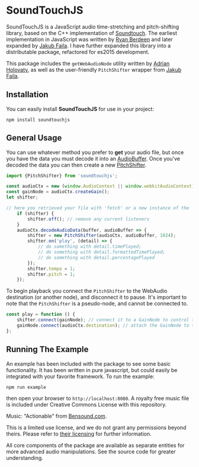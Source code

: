 # SoundTouchJS

SoundTouchJS is a JavaScript audio time-stretching and pitch-shifting library, based on the C++ implementation of
[Soundtouch](https://www.surina.net/soundtouch/). The earliest implementation in JavaScript was written by
[Ryan Berdeen](https://github.com/also/soundtouch-js) and later expanded by [Jakub Faila](https://github.com/jakubfiala/soundtouch-js).
I have further expanded this library into a distributable package, refactored for es2015 development.

This package includes the `getWebAudioNode` utility written by [Adrian Holovaty](https://github.com/adrianholovaty), as
well as the user-friendly `PitchShifter` wrapper from [Jakub Faila](https://github.com/jakubfiala/soundtouch-js).

## Installation

You can easily install **SoundTouchJS** for use in your project:

```
npm install soundtouchjs
```

## General Usage

You can use whatever method you prefer to **get** your audio file, but once you have the data you must decode it into
an [AudioBuffer](https://developer.mozilla.org/en-US/docs/Web/API/AudioBuffer). Once you've decoded the data you can
then create a new [PitchShifter](#PitchShifter).

```javascript
import {PitchShifter} from 'soundtouchjs';

const audioCtx = new (window.AudioContext || window.webkitAudioContext)();
const gainNode = audioCtx.createGain();
let shifter;

// here you retrieved your file with 'fetch' or a new instance of the 'FileReader', and from the data...
    if (shifter) {
        shifter.off(); // remove any current listeners
    }
    audioCtx.decodeAudioData(buffer, audioBuffer => {
        shifter = new PitchShifter(audioCtx, audioBuffer, 1024);
        shifter.on('play', (detail) => {
            // do something with detail.timePlayed;
            // do something with detail.formattedTimePlayed;
            // do something with detail.percentagePlayed
        });
        shifter.tempo = 1;
        shifter.pitch = 1;
    });
```

To begin playback you connect the `PitchShifter` to the WebAudio destination (or another node), and disconnect it to
pause. It's important to note that the `PitchShifter` is a pseudo-node, and cannot be connected to.

```javascript
const play = function () {
    shifter.connect(gainNode); // connect it to a GainNode to control the volume
    gainNode.connect(audioCtx.destination); // attach the GainNode to the 'destination' to begin playback
};
```

## Running The Example

An example has been included with the package to see some basic functionality. It has been written in pure javascript,
but could easily be integrated with your favorite framework. To run the example:

```
npm run example
```

then open your browser to `http://localhost:8080`. A royalty free music file is included under Creative Commons License
with this repository.

Music: "Actionable" from [Bensound.com](http://bensound.com).

This is a limited use license, and we do not grant any permissions beyond theirs. Please refer to
[their licensing](https://www.bensound.com/licensing) for further information.

All core components of the package are available as separate entities for more advanced audio manipulations. See the
source code for greater understanding.